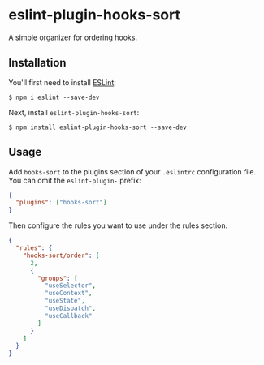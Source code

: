 # eslint-plugin-hooks-sort

A simple organizer for ordering hooks.

## Installation

You'll first need to install [ESLint](http://eslint.org):

```
$ npm i eslint --save-dev
```

Next, install `eslint-plugin-hooks-sort`:

```
$ npm install eslint-plugin-hooks-sort --save-dev
```

## Usage

Add `hooks-sort` to the plugins section of your `.eslintrc` configuration file. You can omit the `eslint-plugin-` prefix:

```json
{
  "plugins": ["hooks-sort"]
}
```

Then configure the rules you want to use under the rules section.

```json
{
  "rules": {
    "hooks-sort/order": [
      2,
      {
        "groups": [
          "useSelector",
          "useContext",
          "useState",
          "useDispatch",
          "useCallback"
        ]
      }
    ]
  }
}
```
